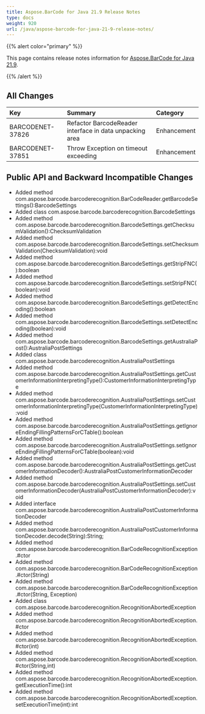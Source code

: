 ```yaml
---
title: Aspose.BarCode for Java 21.9 Release Notes
type: docs
weight: 920
url: /java/aspose-barcode-for-java-21-9-release-notes/
---
```


{{% alert color="primary" %}}

This page contains release notes information for [Aspose.BarCode for Java 21.9](https://downloads.aspose.com/barcode/java/new-releases/aspose.barcode-for-java-21.9/).

{{% /alert %}}
## **All Changes**

|**Key**|**Summary**|**Category**|
| :- | :- | :- |
|BARCODENET-37826|Refactor BarcodeReader interface in data unpacking area|Enhancement|
|BARCODENET-37851|Throw Exception on timeout exceeding|Enhancement|

## **Public API and Backward Incompatible Changes**

- Added method com.aspose.barcode.barcoderecognition.BarCodeReader.getBarcodeSettings():BarcodeSettings
- Added class com.aspose.barcode.barcoderecognition.BarcodeSettings
- Added method com.aspose.barcode.barcoderecognition.BarcodeSettings.getChecksumValidation():ChecksumValidation
- Added method com.aspose.barcode.barcoderecognition.BarcodeSettings.setChecksumValidation(ChecksumValidation):void
- Added method com.aspose.barcode.barcoderecognition.BarcodeSettings.getStripFNC():boolean
- Added method com.aspose.barcode.barcoderecognition.BarcodeSettings.setStripFNC(boolean):void
- Added method com.aspose.barcode.barcoderecognition.BarcodeSettings.getDetectEncoding():boolean
- Added method com.aspose.barcode.barcoderecognition.BarcodeSettings.setDetectEncoding(boolean):void
- Added method com.aspose.barcode.barcoderecognition.BarcodeSettings.getAustraliaPost():AustraliaPostSettings
- Added class com.aspose.barcode.barcoderecognition.AustraliaPostSettings
- Added method com.aspose.barcode.barcoderecognition.AustraliaPostSettings.getCustomerInformationInterpretingType():CustomerInformationInterpretingType
- Added method com.aspose.barcode.barcoderecognition.AustraliaPostSettings.setCustomerInformationInterpretingType(CustomerInformationInterpretingType):void
- Added method com.aspose.barcode.barcoderecognition.AustraliaPostSettings.getIgnoreEndingFillingPatternsForCTable():boolean
- Added method com.aspose.barcode.barcoderecognition.AustraliaPostSettings.setIgnoreEndingFillingPatternsForCTable(boolean):void
- Added method com.aspose.barcode.barcoderecognition.AustraliaPostSettings.getCustomerInformationDecoder():AustraliaPostCustomerInformationDecoder
- Added method com.aspose.barcode.barcoderecognition.AustraliaPostSettings.setCustomerInformationDecoder(AustraliaPostCustomerInformationDecoder):void
- Added interface com.aspose.barcode.barcoderecognition.AustraliaPostCustomerInformationDecoder
- Added method com.aspose.barcode.barcoderecognition.AustraliaPostCustomerInformationDecoder.decode(String):String;
- Added method com.aspose.barcode.barcoderecognition.BarCodeRecognitionException.#ctor
- Added method com.aspose.barcode.barcoderecognition.BarCodeRecognitionException.#ctor(String)
- Added method com.aspose.barcode.barcoderecognition.BarCodeRecognitionException.#ctor(String, Exception)
- Added class com.aspose.barcode.barcoderecognition.RecognitionAbortedException
- Added method com.aspose.barcode.barcoderecognition.RecognitionAbortedException.#ctor
- Added method com.aspose.barcode.barcoderecognition.RecognitionAbortedException.#ctor(int)
- Added method com.aspose.barcode.barcoderecognition.RecognitionAbortedException.#ctor(String,int)
- Added method com.aspose.barcode.barcoderecognition.RecognitionAbortedException.getExecutionTime():int
- Added method com.aspose.barcode.barcoderecognition.RecognitionAbortedException.setExecutionTime(int):int
